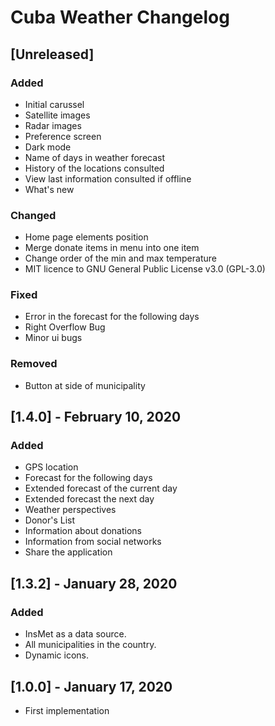# Cuba Weather Changelog
## [Unreleased]
### Added
* Initial carussel
* Satellite images
* Radar images
* Preference screen
* Dark mode
* Name of days in weather forecast
* History of the locations consulted
* View last information consulted if offline
* What's new

### Changed
* Home page elements position
* Merge donate items in menu into one item
* Change order of the min and max temperature
* MIT licence to GNU General Public License v3.0 (GPL-3.0)

### Fixed
* Error in the forecast for the following days
* Right Overflow Bug
* Minor ui bugs

### Removed
* Button at side of municipality


## [1.4.0] - February 10, 2020
### Added
* GPS location
* Forecast for the following days
* Extended forecast of the current day
* Extended forecast the next day
* Weather perspectives
* Donor's List
* Information about donations
* Information from social networks
* Share the application

## [1.3.2] - January 28, 2020
### Added
* InsMet as a data source.
* All municipalities in the country.
* Dynamic icons.

## [1.0.0] - January 17, 2020

* First implementation
